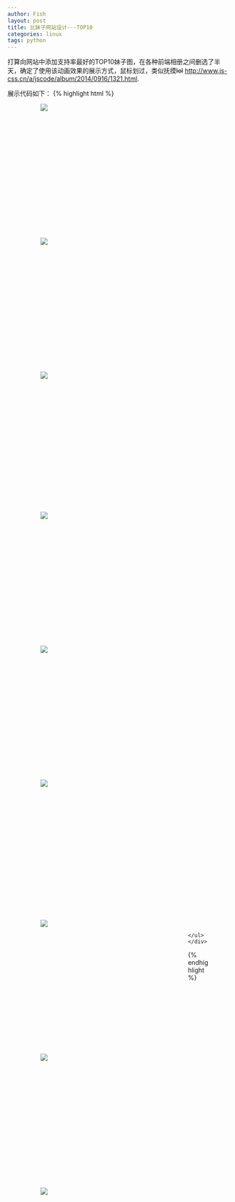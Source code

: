 ```yaml
---
author: Fish
layout: post
title: 比妹子网站设计---TOP10 
categories: linux 
tags: python 
---
```

打算向网站中添加支持率最好的TOP10妹子图，在各种前端相册之间删选了半天，确定了使用该动画效果的展示方式，鼠标划过，类似抚摸~~lol~~
http://www.js-css.cn/a/jscode/album/2014/0916/1321.html.

<!--more-->
展示代码如下：
{% highlight html %}

<!doctype html>
<html>
<head>
<script type="text/javascript" class="library" src="js/jquery-1.8.0.min.js"></script>
<style>	
.part{ width: 80%; margin: 0  auto;}
.part ul{ overflow: hidden; }
#xiangce-2 .list{ width: 330px; height: 300px; float: left; overflow: hidden; zoom:1; list-style: none; margin-right: 0px; }
</style>
<script>
if(!zuley){
	var zuley = {};
}
zuley.xiangce = function(n){
	// 相册盒子
	var $box = $(n.box) || null;
	// 相册图片
	var $img = $box.find("img");
	// 图片地址
	var $imgurl = null;
	// 弹窗box
	if($("#zuley_xiangce_box").size() == 0){
		$("body").append('<div id="zuley_xiangce_box"><img src="" /></div>');
	}
	// 初始化样式
	$box.css({position:"relative","z-index":"10"});
	$img.css({position:"relative",cursor:"pointer","z-index":"9"});
	$("#zuley_xiangce_box").css("z-index","11").hide();
	
	// 鼠标滑过
	$box.on("mousemove ",function(event){
		var $this = $(this);
		var xx = (event.pageX - $this.offset().left)/$this.width()*($this.width() - $this.find("img").width());
		var yy = (event.pageY - $this.offset().top)/$this.height()*($this.height() - $this.find("img").height());
		$this.find("img").stop(true,true).animate({left:xx,top:yy},800);
	});
	
	// 点击相册图片
	$box.on("click",function(event){
		$imgurl = $(this).find("img").attr("src");
		var $imgbox = $("#zuley_xiangce_box");
		$imgbox.find("img").attr("src",$imgurl);
		$imgbox.css({left:"35%", top:"5%", position:"absolute","border":"0px solid #fff","box-shadow":"0 0 50px #000"});
		$imgbox.show().animate({width:$(this).find("img").width(),height:$(this).find("img").height()},400);
	});
	
	// 点击弹窗图片关闭
	$(document).on("click","#zuley_xiangce_box",function(){
		$(this).fadeOut(500);
	});
}</script> 
</head>
<body>
	<div class="part">
		<ul id="xiangce-2">
			<li class="list"><img src="images/1.jpg" /></li>
			<li class="list"><img src="images/1.jpg" /></li>
			<li class="list"><img src="images/1.jpg" /></li>
            </ul>
		<ul id="xiangce-2">
			<li class="list"><img src="images/1.jpg" /></li>
			<li class="list"><img src="images/1.jpg" /></li>
			<li class="list"><img src="images/1.jpg" /></li>
            </ul>
		<ul id="xiangce-2">
			<li class="list"><img src="images/1.jpg" /></li>
			<li class="list"><img src="images/1.jpg" /></li>
			<li class="list"><img src="images/1.jpg" /></li>

		</ul>
	</div>
<script type="text/javascript">
	$(function(){
		zuley.xiangce({
			'box' : '#xiangce-2 > .list'
		});
	});
</script>
</body>
</html>
{% endhighlight %}

